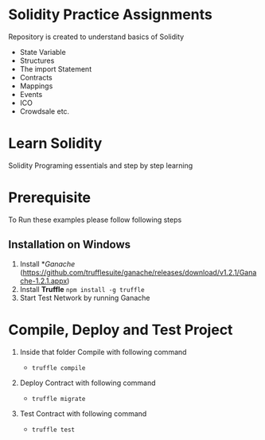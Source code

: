 # Solidity Practice Assignments
Repository is created to  understand basics of Solidity 
- State Variable
- Structures
- The import Statement
- Contracts
- Mappings
- Events 
- ICO 
- Crowdsale etc.


# Learn Solidity
Solidity Programing essentials and step by step learning


# Prerequisite
To Run these examples please follow following steps

## Installation on Windows
1. Install **Ganache* (https://github.com/trufflesuite/ganache/releases/download/v1.2.1/Ganache-1.2.1.appx)
2. Install **Truffle** ```npm install -g truffle```
3. Start Test Network by running Ganache
# Compile, Deploy and Test Project
1. Inside that folder Compile with following command
   - ```truffle compile```

2. Deploy Contract with following command
   - ```truffle migrate```


3. Test Contract with following command
   - ```truffle test```
